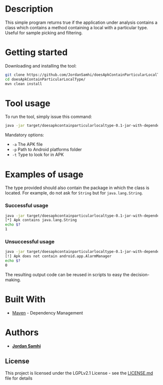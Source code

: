 # Description

This simple program returns true if the application under analysis contains a class which contains a method containing a local with a particular type.
Useful for sample picking and filtering.

# Getting started

Downloading and installing the tool:

```bash
git clone https://github.com/JordanSamhi/doesApkContainParticularLocalType.git
cd doesApkContainParticularLocalType/
mvn clean install
```

# Tool usage

To run the tool, simply issue this command:

```bash
java -jar target/doesapkcontainparticularlocaltype-0.1-jar-with-dependencies.jar
```

Mandatory options:

* `-a` The APK file
* `-p` Path to Android platforms folder
* `-t` Type to look for in APK

# Examples of usage

The type provided should also contain the package in which the class is located.
For example, do not ask for `String` but for `java.lang.String`.

### Successful usage
```bash
java -jar target/doesapkcontainparticularlocaltype-0.1-jar-with-dependencies.jar -a apk.apk -p /some/path/platforms/ -t java.lang.String
[*] Apk contains java.lang.String
echo $?
1
```

### Unsuccessful usage
```bash
java -jar target/doesapkcontainparticularlocaltype-0.1-jar-with-dependencies.jar -a apk.apk -p /some/path/platforms/ -t android.app.AlarmManager
[!] Apk does not contain android.app.AlarmManager
echo $?
0
```
The resulting output code can be reused in scripts to easy the decision-making.

# Built With

* [Maven](https://maven.apache.org/) - Dependency Management

# Authors

* **[Jordan Samhi](https://github.com/JordanSamhi)**


## License

This project is licensed under the LGPLv2.1 License - see the [LICENSE.md](LICENSE.md) file for details
